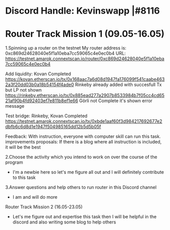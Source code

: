 # Discord Handle: Kevinswapp |#8116

# Router Track Mission 1 (09.05-16.05)

1.Spinning up a router on the testnet
My router address is: 0xc869d24628040e5f1a10eba7cc59065c4e0ec0b4
URL: https://testnet.amarok.connextscan.io/router/0xc869d24628040e5f1a10eba7cc59065c4e0ec0b4

Add liquidity:
Kovan  Completed https://kovan.etherscan.io/tx/0x168aac7a6d08d1947fa176099f541caabe4632a3f20dd03b0a18b54154f4ade0
Rinkeby already added with succesfull Tx but LP not shown https://rinkeby.etherscan.io/tx/0x885ead277a2907b8533984b7f05cc4cd6521af90b4fd92403ef7e811b8ef1e66
Görli  not Complete it's shown error message


Test bridge:
Rinkeby, Kovan  Completed https://testnet.amarok.connextscan.io/tx/0xbde1aaf60f3d984217692677e2dbfb6c6d8d1e1947f504985165dd12b5d5b05f


Feedback: With instruction, everyone with computer skill can run this task.
improvements proposals: If there is a blog where all instruction is included, it will be the best


2.Choose the activity which you intend to work on over the course of the program
- I'm a newbie here so let's me figure all out and I will definitely contribute to this task

3.Answer questions and help others to run router in this Discord channel
- I am and will do more



Router Track Mission 2 (16.05-23.05)
- Let's me figure out and expertise this task then I will be helpful in the discord and also writing some blog to help others
